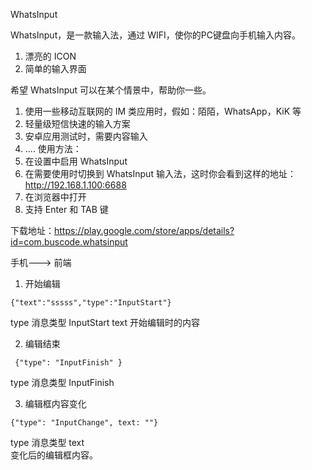 WhatsInput

WhatsInput，是一款输入法，通过 WIFI，使你的PC键盘向手机输入内容。
1. 漂亮的 ICON
2. 简单的输入界面

希望 WhatsInput 可以在某个情景中，帮助你一些。
1. 使用一些移动互联网的 IM 类应用时，假如：陌陌，WhatsApp，KiK 等
2. 轻量级短信快速的输入方案
3. 安卓应用测试时，需要内容输入
4. ....
使用方法：
1. 在设置中启用 WhatsInput
2. 在需要使用时切换到 WhatsInput 输入法，这时你会看到这样的地址： http://192.168.1.100:6688
3. 在浏览器中打开
5. 支持 Enter 和 TAB 键

下载地址：https://play.google.com/store/apps/details?id=com.buscode.whatsinput


手机---> 前端

1.  开始编辑

```
{"text":"sssss","type":"InputStart"}
```

type  消息类型 InputStart
text 开始编辑时的内容

2.  编辑结束

```
 {"type": "InputFinish" }
```

type
消息类型
InputFinish


3. 编辑框内容变化

```
{"type": "InputChange", text: ""}
```

type
	消息类型
text  
	变化后的编辑框内容。	


